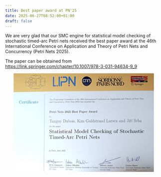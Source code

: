 ```yaml
---
title: Best paper award at PN'25
date: 2025-06-27T08:52:00+01:00
draft: false
---
```


We are very glad that our SMC engine for statistical model checking of stochastic timed-arc Petri nets received the best paper award at the 46th International Conference on Application and Theory of Petri Nets and Concurrency (Petri Nets 2025). 

The paper can be obtained from https://link.springer.com/chapter/10.1007/978-3-031-94634-9_9


<center>
   <img src="/news/mcc25/PN25-best-paper-award.jpeg" width="450"> 
</center>
